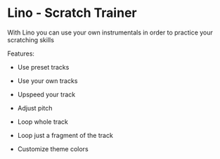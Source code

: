 # Lino - Scratch Trainer
With Lino you can use your own instrumentals in order to practice your scratching skills

Features:
- Use preset tracks
- Use your own tracks

- Upspeed your track

- Adjust pitch

- Loop whole track
- Loop just a fragment of the track

- Customize theme colors
